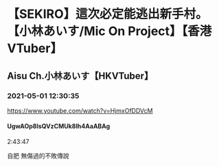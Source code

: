 # 【SEKIRO】這次必定能逃出新手村。【小林あいす/Mic On Project】【香港VTuber】
## Aisu Ch.小林あいす【HKVTuber】
### 2021-05-01 12:30:35
https://www.youtube.com/watch?v=HjmxOfDDVcM
#### UgwAOp8lsQVzCMUk8Ih4AaABAg
2:43:47

自肥 無傷過的不敗傳說

